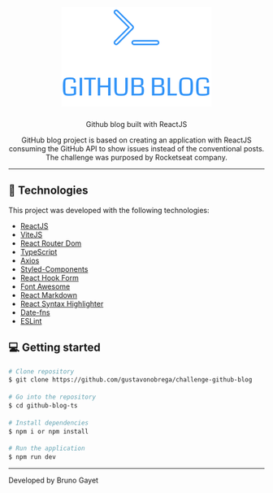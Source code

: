 <h1 align='center'>
    <img src="src/assets/logo.svg" alt="">
</h1>

<p align="center">Github blog built with ReactJS</p>

<p align="center">GitHub blog project is based on creating an application with ReactJS consuming the GitHub API to show issues instead of the conventional posts. The challenge was purposed by Rocketseat company.</p>

<hr />

## 🚀 Technologies

This project was developed with the following technologies:

- [ReactJS](https://reactjs.org/)
- [ViteJS](https://vitejs.dev/)
- [React Router Dom](https://reactrouter.com/)
- [TypeScript](https://www.typescriptlang.org/)
- [Axios](https://github.com/axios/axios)
- [Styled-Components](https://styled-components.com/)
- [React Hook Form](https://react-hook-form.com/)
- [Font Awesome](https://fontawesome.com/)
- [React Markdown](https://github.com/remarkjs/react-markdown)
- [React Syntax Highlighter](https://github.com/react-syntax-highlighter/react-syntax-highlighter)
- [Date-fns](https://date-fns.org/)
- [ESLint](https://eslint.org/)



## 💻  Getting started

```bash
# Clone repository
$ git clone https://github.com/gustavonobrega/challenge-github-blog

# Go into the repository
$ cd github-blog-ts

# Install dependencies
$ npm i or npm install

# Run the application
$ npm run dev
```

---

Developed by Bruno Gayet
